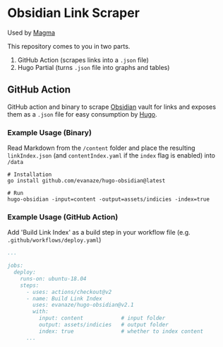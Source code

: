 # Obsidian Link Scraper
Used by [Magma](https://github.com/evanaze/magma)

This repository comes to you in two parts.

1. GitHub Action (scrapes links into a `.json` file)
2. Hugo Partial (turns `.json` file into graphs and tables)

## GitHub Action
GitHub action and binary to scrape [Obsidian](http://obsidian.md/) vault for links and exposes them as a `.json` file for easy consumption by [Hugo](https://gohugo.io/).
### Example Usage (Binary)
Read Markdown from the `/content` folder and place the resulting `linkIndex.json` (and `contentIndex.yaml` if the `index` flag is enabled) into `/data`

```shell
# Installation
go install github.com/evanaze/hugo-obsidian@latest

# Run
hugo-obsidian -input=content -output=assets/indicies -index=true
```

### Example Usage (GitHub Action)

Add 'Build Link Index' as a build step in your workflow file (e.g. `.github/workflows/deploy.yaml`)
```yaml
...

jobs:
  deploy:
    runs-on: ubuntu-18.04
    steps:
      - uses: actions/checkout@v2
      - name: Build Link Index
        uses: evanaze/hugo-obsidian@v2.1
        with:
          input: content            # input folder
          output: assets/indicies   # output folder
          index: true               # whether to index content
      ...
```
